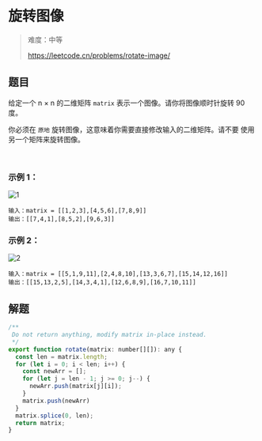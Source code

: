 # 旋转图像

> 难度：中等
>
> https://leetcode.cn/problems/rotate-image/

## 题目

给定一个 n × n 的二维矩阵 `matrix` 表示一个图像。请你将图像顺时针旋转 90 度。

你必须在 `原地` 旋转图像，这意味着你需要直接修改输入的二维矩阵。请不要 使用另一个矩阵来旋转图像。

 

### 示例 1：

![1](https://github.com/WangYang-Rex/leet-code/assets/7553998/986eebc9-abea-4c82-8b8f-175857f1bc45)
```
输入：matrix = [[1,2,3],[4,5,6],[7,8,9]]
输出：[[7,4,1],[8,5,2],[9,6,3]]
```

### 示例 2：

![2](https://github.com/WangYang-Rex/leet-code/assets/7553998/d451e01c-1a30-47d2-8fef-ed30e70879a2)
```
输入：matrix = [[5,1,9,11],[2,4,8,10],[13,3,6,7],[15,14,12,16]]
输出：[[15,13,2,5],[14,3,4,1],[12,6,8,9],[16,7,10,11]]
```

## 解题

```javascript
/**
 Do not return anything, modify matrix in-place instead.
 */
export function rotate(matrix: number[][]): any {
  const len = matrix.length;
  for (let i = 0; i < len; i++) {
    const newArr = [];
    for (let j = len - 1; j >= 0; j--) {
      newArr.push(matrix[j][i]);
    }
    matrix.push(newArr)
  }
  matrix.splice(0, len);
  return matrix;
}

```
